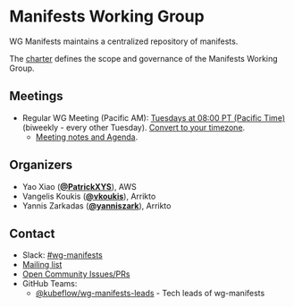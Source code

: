 <!---
This is an autogenerated file!

Please do not edit this file directly, but instead make changes to the
sigs.yaml file in the project root.

To understand how this file is generated, see https://github.com/kubeflow/community/generator/README.md
--->
# Manifests Working Group

WG Manifests maintains a centralized repository of manifests.

The [charter](charter.md) defines the scope and governance of the Manifests Working Group.

## Meetings
* Regular WG Meeting (Pacific AM): [Tuesdays at 08:00 PT (Pacific Time)]() (biweekly - every other Tuesday). [Convert to your timezone](http://www.thetimezoneconverter.com/?t=08:00&tz=PT%20%28Pacific%20Time%29).
  * [Meeting notes and Agenda](https://arrik.to/kf-wg-manifests-notes).

## Organizers

* Yao Xiao (**[@PatrickXYS](https://github.com/PatrickXYS)**), AWS
* Vangelis Koukis (**[@vkoukis](https://github.com/vkoukis)**), Arrikto
* Yannis Zarkadas (**[@yanniszark](https://github.com/yanniszark)**), Arrikto

## Contact
- Slack: [#wg-manifests](https://kubeflow.slack.com/messages/wg-manifests)
- [Mailing list](https://groups.google.com/forum/#!forum/kubeflow-discuss)
- [Open Community Issues/PRs](https://github.com/kubeflow/community/labels/wg%2Farea/wg-manifests)
- GitHub Teams:
    - [@kubeflow/wg-manifests-leads](https://github.com/orgs/kubeflow/teams/wg-manifests-leads) - Tech leads of wg-manifests
<!-- BEGIN CUSTOM CONTENT -->

<!-- END CUSTOM CONTENT -->
